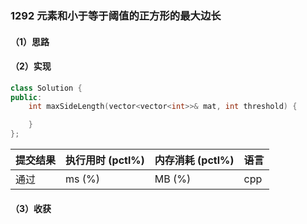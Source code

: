 ### 1292 元素和小于等于阈值的正方形的最大边长

#### （1）思路

#### （2）实现

```cpp
class Solution {
public:
    int maxSideLength(vector<vector<int>>& mat, int threshold) {

    }
};
```

| 提交结果 | 执行用时 (pctl%) | 内存消耗 (pctl%) | 语言 |
|:---------|:-----------------|:-----------------|:-----|
| 通过     |  ms (%)   |  MB (%)  | cpp  |

#### （3）收获
